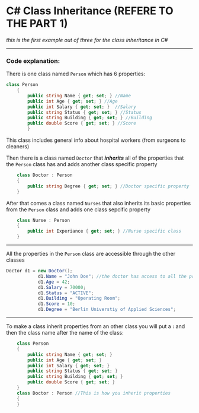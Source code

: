 # C# Class Inheritance (REFERE TO THE PART 1)

<i>this is the first example out of three for the class inheritance in C#</i>

<hr />

### Code explanation:

There is one class named ```Person``` which has 6 properties: <br />
``` C#
class Person
    {
        public string Name { get; set; } //Name
        public int Age { get; set; } //Age
        public int Salary { get; set; }  //Salary
        public string Status { get; set; } //Status
        public string Building { get; set; } //Building
        public double Score { get; set; } //Score
        }
```
This class includes general info about hospital workers (from surgeons to cleaners)

Then there is a class named ```Doctor``` that <b><i>inherits</i></b> all of the properties that the ```Person``` class has and adds another class specific property <br/>
``` C#
    class Doctor : Person
    {
        public string Degree { get; set; } //Doctor specific property
    }
```
After that comes a class named ```Nurses``` that also inherits its basic properties from the ```Person``` class and adds one class sepcific property <br/>
``` C#
    class Nurse : Person 
    {
        public int Experiance { get; set; } //Nurse specific class
    }
```
<hr/>

All the properties in the ```Person``` class are accessible through the other classes <br/>

``` C#
Doctor d1 = new Doctor();
            d1.Name = "John Doe"; //the doctor has access to all the properties in the Person class and it' s own property
            d1.Age = 42;
            d1.Salary = 70000;
            d1.Status = "ACTIVE";
            d1.Building = "Operating Room";
            d1.Score = 10;
            d1.Degree = "Berlin Universtiy of Applied Sciences";
```

<hr />
To make a class inherit properties from an other class you will put a <b>:</b> and then the class name after the name of the class:

``` C#
    class Person
    {
        public string Name { get; set; }
        public int Age { get; set; }
        public int Salary { get; set; }
        public string Status { get; set; }
        public string Building { get; set; }
        public double Score { get; set; }
    }
    class Doctor : Person //This is how you inherit properties
    {
    }
```
